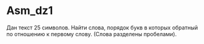 # Asm_dz1
Дан текст 25 символов. Найти слова, порядок букв в которых обратный по отношению к первому слову. (Слова разделены пробелами).
